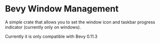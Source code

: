 # Bevy Window Management

A simple crate that allows you to set the window icon and taskbar progress indicator (currently only on windows).

Currently it is only compatible with Bevy 0.11.3
